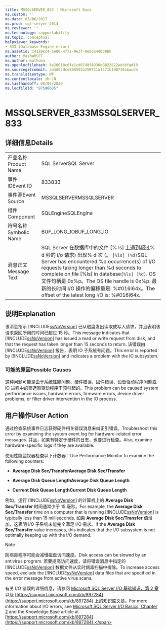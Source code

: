 ```yaml
---
title: MSSQLSERVER_833 | Microsoft Docs
ms.custom: ''
ms.date: 03/06/2017
ms.prod: sql-server-2014
ms.reviewer: ''
ms.technology: supportability
ms.topic: conceptual
helpviewer_keywords:
- 833 (Database Engine error)
ms.assetid: 14129cc4-be80-4772-9e3f-0e5da4d0696b
author: MashaMSFT
ms.author: mathoma
ms.openlocfilehash: 8e20018c0fe1cd0748f4930e0022622adcbfad10
ms.sourcegitcommit: ad4d92dce894592a259721a1571b1d8736abacdb
ms.translationtype: MT
ms.contentlocale: zh-CN
ms.lasthandoff: 08/04/2020
ms.locfileid: "87586685"
---
```

# <a name="mssqlserver_833"></a><span data-ttu-id="f088c-102">MSSQLSERVER_833</span><span class="sxs-lookup"><span data-stu-id="f088c-102">MSSQLSERVER_833</span></span>
    
## <a name="details"></a><span data-ttu-id="f088c-103">详细信息</span><span class="sxs-lookup"><span data-stu-id="f088c-103">Details</span></span>  
  
|||  
|-|-|  
|<span data-ttu-id="f088c-104">产品名称</span><span class="sxs-lookup"><span data-stu-id="f088c-104">Product Name</span></span>|<span data-ttu-id="f088c-105">SQL Server</span><span class="sxs-lookup"><span data-stu-id="f088c-105">SQL Server</span></span>|  
|<span data-ttu-id="f088c-106">事件 ID</span><span class="sxs-lookup"><span data-stu-id="f088c-106">Event ID</span></span>|<span data-ttu-id="f088c-107">833</span><span class="sxs-lookup"><span data-stu-id="f088c-107">833</span></span>|  
|<span data-ttu-id="f088c-108">事件源</span><span class="sxs-lookup"><span data-stu-id="f088c-108">Event Source</span></span>|<span data-ttu-id="f088c-109">MSSQLSERVER</span><span class="sxs-lookup"><span data-stu-id="f088c-109">MSSQLSERVER</span></span>|  
|<span data-ttu-id="f088c-110">组件</span><span class="sxs-lookup"><span data-stu-id="f088c-110">Component</span></span>|<span data-ttu-id="f088c-111">SQLEngine</span><span class="sxs-lookup"><span data-stu-id="f088c-111">SQLEngine</span></span>|  
|<span data-ttu-id="f088c-112">符号名称</span><span class="sxs-lookup"><span data-stu-id="f088c-112">Symbolic Name</span></span>|<span data-ttu-id="f088c-113">BUF_LONG_IO</span><span class="sxs-lookup"><span data-stu-id="f088c-113">BUF_LONG_IO</span></span>|  
|<span data-ttu-id="f088c-114">消息正文</span><span class="sxs-lookup"><span data-stu-id="f088c-114">Message Text</span></span>|<span data-ttu-id="f088c-115">SQL Server 在数据库中的文件 [% ls] 上遇到超过% d 秒的 i/o 请求) 出现% d 次 (。 `[%ls] (%d)`</span><span class="sxs-lookup"><span data-stu-id="f088c-115">SQL Server has encountered %d occurrence(s) of I/O requests taking longer than %d seconds to complete on file [%ls] in database`[%ls] (%d)`.</span></span>  <span data-ttu-id="f088c-116">OS 文件句柄是 0x%p。</span><span class="sxs-lookup"><span data-stu-id="f088c-116">The OS file handle is 0x%p.</span></span>  <span data-ttu-id="f088c-117">最新的长时间 I/O 操作的偏移量是: %#016I64x。</span><span class="sxs-lookup"><span data-stu-id="f088c-117">The offset of the latest long I/O is: %#016I64x.</span></span>|  
  
## <a name="explanation"></a><span data-ttu-id="f088c-118">说明</span><span class="sxs-lookup"><span data-stu-id="f088c-118">Explanation</span></span>  
 <span data-ttu-id="f088c-119">该消息指示 [!INCLUDE[ssNoVersion](../../includes/ssnoversion-md.md)] 已从磁盘发出读取或写入请求，并且表明该请求返回所用的时间已超过 15 秒。</span><span class="sxs-lookup"><span data-stu-id="f088c-119">This message indicates that [!INCLUDE[ssNoVersion](../../includes/ssnoversion-md.md)] has issued a read or write request from disk, and that the request has taken longer than 15 seconds to return.</span></span> <span data-ttu-id="f088c-120">该错误由 [!INCLUDE[ssNoVersion](../../includes/ssnoversion-md.md)] 报告，表明 IO 子系统有问题。</span><span class="sxs-lookup"><span data-stu-id="f088c-120">This error is reported by [!INCLUDE[ssNoVersion](../../includes/ssnoversion-md.md)] and indicates a problem with the IO subsystem.</span></span>  
  
### <a name="possible-causes"></a><span data-ttu-id="f088c-121">可能的原因</span><span class="sxs-lookup"><span data-stu-id="f088c-121">Possible Causes</span></span>  
 <span data-ttu-id="f088c-122">这种问题可能是由于系统性能问题、硬件错误、固件错误、设备驱动程序问题或 IO 进程中的筛选器驱动程序干预引起的。</span><span class="sxs-lookup"><span data-stu-id="f088c-122">This problem can be caused system performance issues, hardware errors, firmware errors, device driver problems, or filter driver intervention in the IO process.</span></span>  
  
## <a name="user-action"></a><span data-ttu-id="f088c-123">用户操作</span><span class="sxs-lookup"><span data-stu-id="f088c-123">User Action</span></span>  
 <span data-ttu-id="f088c-124">通过检查系统事件日志获得硬件相关错误消息来纠正引错误。</span><span class="sxs-lookup"><span data-stu-id="f088c-124">Troubleshoot this error by examining the system event log for hardware-related error messages.</span></span> <span data-ttu-id="f088c-125">并且，如果有特定于硬件的日志，也要进行检查。</span><span class="sxs-lookup"><span data-stu-id="f088c-125">Also, examine hardware-specific logs if they are available.</span></span>  
  
 <span data-ttu-id="f088c-126">使用性能监视器检查以下计数器：</span><span class="sxs-lookup"><span data-stu-id="f088c-126">Use Performance Monitor to examine the following counters:</span></span>  
  
-   <span data-ttu-id="f088c-127">**Average Disk Sec/Transfer**</span><span class="sxs-lookup"><span data-stu-id="f088c-127">**Average Disk Sec/Transfer**</span></span>  
  
-   <span data-ttu-id="f088c-128">**Average Disk Queue Length**</span><span class="sxs-lookup"><span data-stu-id="f088c-128">**Average Disk Queue Length**</span></span>  
  
-   <span data-ttu-id="f088c-129">**Current Disk Queue Length**</span><span class="sxs-lookup"><span data-stu-id="f088c-129">**Current Disk Queue Length**</span></span>  
  
 <span data-ttu-id="f088c-130">例如，运行 [!INCLUDE[ssNoVersion](../../includes/ssnoversion-md.md)] 的计算机上的 **Average Disk Sec/Transfer** 时间通常少于 15 毫秒。</span><span class="sxs-lookup"><span data-stu-id="f088c-130">For example, the **Average Disk Sec/Transfer** time on a computer that is running [!INCLUDE[ssNoVersion](../../includes/ssnoversion-md.md)] is typically less than 15 milliseconds.</span></span> <span data-ttu-id="f088c-131">如果 **Average Disk Sec/Transfer** 值增加，这表明 I/O 子系统未能完全满足 I/O 需求。</span><span class="sxs-lookup"><span data-stu-id="f088c-131">If the **Average Disk Sec/Transfer** value increases, this indicates that the I/O subsystem is not optimally keeping up with the I/O demand.</span></span>  
  
> [!NOTE]  
>  <span data-ttu-id="f088c-132">防病毒程序可能会减慢磁盘访问速度。</span><span class="sxs-lookup"><span data-stu-id="f088c-132">Disk access can be slowed by an antivirus program.</span></span> <span data-ttu-id="f088c-133">若要提高访问速度，请将错误消息中指定的 [!INCLUDE[ssNoVersion](../../includes/ssnoversion-md.md)] 数据文件从实时病毒扫描中排除。</span><span class="sxs-lookup"><span data-stu-id="f088c-133">To increase access speed, exclude the [!INCLUDE[ssNoVersion](../../includes/ssnoversion-md.md)] data files that are specified in the error message from active virus scans.</span></span>  
  
 <span data-ttu-id="f088c-134">有关 I/O 错误的详细信息，请参阅 [Microsoft SQL Server I/O 基础知识，第 2 章](/previous-versions/sql/sql-server-2005/administrator/cc917726(v=technet.10))以及 [https://support.microsoft.com/kb/897284](https://support.microsoft.com/kb/897284) 上的知识库文章。</span><span class="sxs-lookup"><span data-stu-id="f088c-134">For more information about I/O errors, see [Microsoft SQL Server I/O Basics, Chapter 2](/previous-versions/sql/sql-server-2005/administrator/cc917726(v=technet.10)) and the Knowledge Base article at [https://support.microsoft.com/kb/897284](https://support.microsoft.com/kb/897284).</span></span>  
  
  
